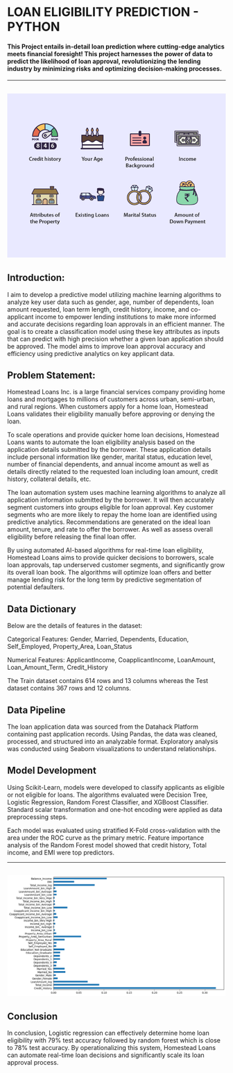 #  LOAN ELIGIBILITY PREDICTION - PYTHON

#### This Project entails in-detail loan prediction where cutting-edge analytics meets financial foresight! This project harnesses the power of data to predict the likelihood of loan approval, revolutionizing the lending industry by minimizing risks and optimizing decision-making processes.
----
![](Loan_eligibility_.png)              
----

## Introduction:

I aim to develop a predictive model utilizing machine learning algorithms to analyze key user data such as gender, age, number of dependents, loan amount requested, loan term length, credit history, income, and co-applicant income to empower lending institutions to make more informed and accurate decisions regarding loan approvals in an efficient manner. The goal is to create a classification model using these key attributes as inputs that can predict with high precision whether a given loan application should be approved. The model aims to improve loan approval accuracy and efficiency using predictive analytics on key applicant data.

## Problem Statement:

Homestead Loans Inc. is a large financial services company providing home loans and mortgages to millions of customers across urban, semi-urban, and rural regions. When customers apply for a home loan, Homestead Loans validates their eligibility manually before approving or denying the loan.

To scale operations and provide quicker home loan decisions, Homestead Loans wants to automate the loan eligibility analysis based on the application details submitted by the borrower. These application details include personal information like gender, marital status, education level, number of financial dependents, and annual income amount as well as details directly related to the requested loan including loan amount, credit history, collateral details, etc.

The loan automation system uses machine learning algorithms to analyze all application information submitted by the borrower. It will then accurately segment customers into groups eligible for loan approval. Key customer segments who are more likely to repay the home loan are identified using predictive analytics. Recommendations are generated on the ideal loan amount, tenure, and rate to offer the borrower. As well as assess overall eligibility before releasing the final loan offer.

By using automated AI-based algorithms for real-time loan eligibility, Homestead Loans aims to provide quicker decisions to borrowers, scale loan approvals, tap underserved customer segments, and significantly grow its overall loan book. The algorithms will optimize loan offers and better manage lending risk for the long term by predictive segmentation of potential defaulters.

## Data Dictionary

Below are the details of features in the dataset:

Categorical Features: Gender, Married, Dependents, Education, Self_Employed, Property_Area, Loan_Status 

Numerical Features: ApplicantIncome, CoapplicantIncome, LoanAmount, Loan_Amount_Term, Credit_History

The Train dataset contains 614 rows and 13 columns whereas the Test dataset contains 367 rows and 12 columns.

## Data Pipeline

The loan application data was sourced from the Datahack Platform containing past application records. Using Pandas, the data was cleaned, processed, and structured into an analyzable format. Exploratory analysis was conducted using Seaborn visualizations to understand relationships. 

## Model Development

Using Scikit-Learn, models were developed to classify applicants as eligible or not eligible for loans. The algorithms evaluated were Decision Tree, Logistic Regression, Random Forest Classifier, and XGBoost Classifier. Standard scalar transformation and one-hot encoding were applied as data preprocessing steps.

Each model was evaluated using stratified K-Fold cross-validation with the area under the ROC curve as the primary metric. Feature importance analysis of the Random Forest model showed that credit history, Total income, and EMI were top predictors.

----
![](feature_plot.png)              
----

## Conclusion

In conclusion, Logistic regression can effectively determine home loan eligibility with 79% test accuracy followed by random forest which is close to 78% test accuracy. By operationalizing this system, Homestead Loans can automate real-time loan decisions and significantly scale its loan approval process.

